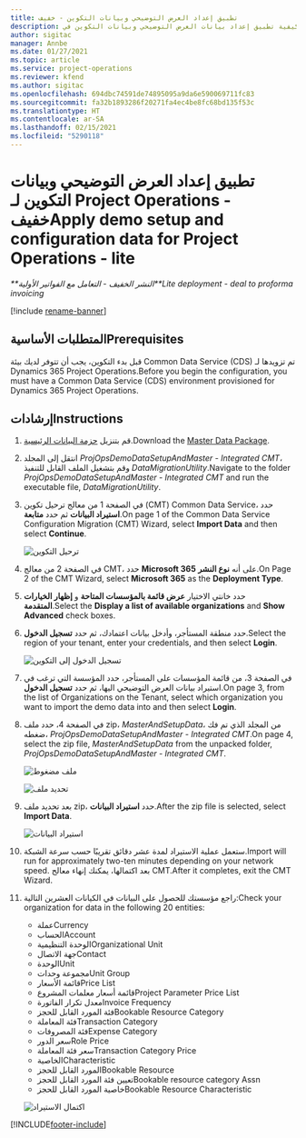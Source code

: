 ```yaml
---
title: تطبيق إعداد العرض التوضيحي وبيانات التكوين - خفيف
description: يقدم هذا الموضوع معلومات حول كيفية تطبيق إعداد بيانات العرض التوضيحي وبيانات التكوين في Project Operations.
author: sigitac
manager: Annbe
ms.date: 01/27/2021
ms.topic: article
ms.service: project-operations
ms.reviewer: kfend
ms.author: sigitac
ms.openlocfilehash: 694dbc74591de74895095a9da6e590069711fc83
ms.sourcegitcommit: fa32b1893286f20271fa4ec4be8fc68bd135f53c
ms.translationtype: HT
ms.contentlocale: ar-SA
ms.lasthandoff: 02/15/2021
ms.locfileid: "5290118"
---
```

# <a name="apply-demo-setup-and-configuration-data-for-project-operations---lite"></a><span data-ttu-id="8bd8a-103">تطبيق إعداد العرض التوضيحي وبيانات التكوين لـ Project Operations - خفيف</span><span class="sxs-lookup"><span data-stu-id="8bd8a-103">Apply demo setup and configuration data for Project Operations - lite</span></span> 

<span data-ttu-id="8bd8a-104">_\*\*النشر الخفيف - التعامل مع الفواتير الأولية_</span><span class="sxs-lookup"><span data-stu-id="8bd8a-104">_\*\*Lite deployment - deal to proforma invoicing_</span></span>

[!include [rename-banner](~/includes/cc-data-platform-banner.md)]

## <a name="prerequisites"></a><span data-ttu-id="8bd8a-105">المتطلبات الأساسية</span><span class="sxs-lookup"><span data-stu-id="8bd8a-105">Prerequisites</span></span>

<span data-ttu-id="8bd8a-106">قبل بدء التكوين، يجب أن تتوفر لديك بيئة Common Data Service (CDS) تم تزويدها لـ Dynamics 365 Project Operations.</span><span class="sxs-lookup"><span data-stu-id="8bd8a-106">Before you begin the configuration, you must have a Common Data Service (CDS) environment provisioned for Dynamics 365 Project Operations.</span></span>


## <a name="instructions"></a><span data-ttu-id="8bd8a-107">إرشادات</span><span class="sxs-lookup"><span data-stu-id="8bd8a-107">Instructions</span></span>

1. <span data-ttu-id="8bd8a-108">قم بتنزيل [حزمة البيانات الرئيسية](https://download.microsoft.com/download/3/4/1/341bf279-a64f-4baa-af31-ce624859b518/ProjOpsSampleSetupData%20-%20CE%20only%20CMT.zip).</span><span class="sxs-lookup"><span data-stu-id="8bd8a-108">Download the [Master Data Package](https://download.microsoft.com/download/3/4/1/341bf279-a64f-4baa-af31-ce624859b518/ProjOpsSampleSetupData%20-%20CE%20only%20CMT.zip).</span></span> 
2. <span data-ttu-id="8bd8a-109">انتقل إلى المجلد *ProjOpsDemoDataSetupAndMaster - Integrated CMT*، وقم بتشغيل الملف القابل للتنفيذ *DataMigrationUtility*.</span><span class="sxs-lookup"><span data-stu-id="8bd8a-109">Navigate to the folder *ProjOpsDemoDataSetupAndMaster - Integrated CMT* and run the executable file, *DataMigrationUtility*.</span></span>
3. <span data-ttu-id="8bd8a-110">في الصفحة 1 من معالج ترحيل تكوين (CMT) Common Data Service، حدد **استيراد البيانات** ثم حدد **متابعة**.</span><span class="sxs-lookup"><span data-stu-id="8bd8a-110">On page 1 of the Common Data Service Configuration Migration (CMT) Wizard, select **Import Data** and then select **Continue**.</span></span>

    ![ترحيل التكوين](./media/1ConfigurationMigration.png)

4. <span data-ttu-id="8bd8a-112">في الصفحة 2 من معالج CMT، حدد **Microsoft 365** على أنه **نوع النشر**.</span><span class="sxs-lookup"><span data-stu-id="8bd8a-112">On Page 2 of the CMT Wizard, select **Microsoft 365** as the **Deployment Type**.</span></span>
5. <span data-ttu-id="8bd8a-113">حدد خانتي الاختيار **عرض قائمة بالمؤسسات المتاحة** و **إظهار الخيارات المتقدمة**‬.</span><span class="sxs-lookup"><span data-stu-id="8bd8a-113">Select the **Display a list of available organizations** and **Show Advanced** check boxes.</span></span>
6. <span data-ttu-id="8bd8a-114">حدد منطقة المستأجر، وأدخل بيانات اعتمادك، ثم حدد **تسجيل الدخول**.</span><span class="sxs-lookup"><span data-stu-id="8bd8a-114">Select the region of your tenant, enter your credentials, and then select **Login**.</span></span>

   ![تسجيل الدخول إلى التكوين](./media/2ConfigurationSignin.png)

7. <span data-ttu-id="8bd8a-116">في الصفحة 3، من قائمة المؤسسات على المستأجر، حدد المؤسسة التي ترغب في استيراد بيانات العرض التوضيحي اليها، ثم حدد **تسجيل الدخول**.</span><span class="sxs-lookup"><span data-stu-id="8bd8a-116">On page 3, from the list of Organizations on the Tenant, select which organization you want to import the demo data into and then select **Login**.</span></span>
8. <span data-ttu-id="8bd8a-117">في الصفحة 4، حدد ملف zip، *MasterAndSetupData*، من المجلد الذي تم فك ضغطه، *ProjOpsDemoDataSetupAndMaster - Integrated CMT*.</span><span class="sxs-lookup"><span data-stu-id="8bd8a-117">On page 4, select the zip file, *MasterAndSetupData* from the unpacked folder, *ProjOpsDemoDataSetupAndMaster - Integrated CMT*.</span></span>

   ![ملف مضغوط](./media/3ZipFile.png)

   ![تحديد ملف](./media/4SelectAFile.png)

9. <span data-ttu-id="8bd8a-120">بعد تحديد ملف zip، حدد **استيراد البيانات**.</span><span class="sxs-lookup"><span data-stu-id="8bd8a-120">After the zip file is selected, select **Import Data**.</span></span>

   ![استيراد البيانات](./media/5ImportData.png)

10. <span data-ttu-id="8bd8a-122">ستعمل عملية الاستيراد لمدة عشر دقائق تقريبًا حسب سرعة الشبكة.</span><span class="sxs-lookup"><span data-stu-id="8bd8a-122">Import will run for approximately two-ten minutes depending on your network speed.</span></span> <span data-ttu-id="8bd8a-123">بعد اكتمالها، يمكنك إنهاء معالج CMT.</span><span class="sxs-lookup"><span data-stu-id="8bd8a-123">After it completes, exit the CMT Wizard.</span></span> 
11. <span data-ttu-id="8bd8a-124">راجع مؤسستك للحصول على البيانات في الكيانات العشرين التالية:</span><span class="sxs-lookup"><span data-stu-id="8bd8a-124">Check your organization for data in the following 20 entities:</span></span>

    -   <span data-ttu-id="8bd8a-125">عملة</span><span class="sxs-lookup"><span data-stu-id="8bd8a-125">Currency</span></span>
    -   <span data-ttu-id="8bd8a-126">الحساب</span><span class="sxs-lookup"><span data-stu-id="8bd8a-126">Account</span></span>
    -   <span data-ttu-id="8bd8a-127">الوحدة التنظيمية</span><span class="sxs-lookup"><span data-stu-id="8bd8a-127">Organizational Unit</span></span>
    -   <span data-ttu-id="8bd8a-128">‏‫جهة الاتصال‬</span><span class="sxs-lookup"><span data-stu-id="8bd8a-128">Contact</span></span>
    -   <span data-ttu-id="8bd8a-129">الوحدة</span><span class="sxs-lookup"><span data-stu-id="8bd8a-129">Unit</span></span>
    -   <span data-ttu-id="8bd8a-130">مجموعة وحدات</span><span class="sxs-lookup"><span data-stu-id="8bd8a-130">Unit Group</span></span>
    -   <span data-ttu-id="8bd8a-131">قائمة الأسعار</span><span class="sxs-lookup"><span data-stu-id="8bd8a-131">Price List</span></span>
    -   <span data-ttu-id="8bd8a-132">قائمة أسعار معلمات المشروع</span><span class="sxs-lookup"><span data-stu-id="8bd8a-132">Project Parameter Price List</span></span> 
    -   <span data-ttu-id="8bd8a-133">معدل تكرار الفاتورة</span><span class="sxs-lookup"><span data-stu-id="8bd8a-133">Invoice Frequency</span></span>
    -   <span data-ttu-id="8bd8a-134">فئة المورد القابل للحجز</span><span class="sxs-lookup"><span data-stu-id="8bd8a-134">Bookable Resource Category</span></span>
    -   <span data-ttu-id="8bd8a-135">فئة المعاملة</span><span class="sxs-lookup"><span data-stu-id="8bd8a-135">Transaction Category</span></span>
    -   <span data-ttu-id="8bd8a-136">فئة المصروفات</span><span class="sxs-lookup"><span data-stu-id="8bd8a-136">Expense Category</span></span>
    -   <span data-ttu-id="8bd8a-137">سعر الدور</span><span class="sxs-lookup"><span data-stu-id="8bd8a-137">Role Price</span></span>
    -   <span data-ttu-id="8bd8a-138">سعر فئة المعاملة</span><span class="sxs-lookup"><span data-stu-id="8bd8a-138">Transaction Category Price</span></span>
    -   <span data-ttu-id="8bd8a-139">‏‫الخاصية‬</span><span class="sxs-lookup"><span data-stu-id="8bd8a-139">Characteristic</span></span>
    -   <span data-ttu-id="8bd8a-140">المورد القابل للحجز</span><span class="sxs-lookup"><span data-stu-id="8bd8a-140">Bookable Resource</span></span>
    -   <span data-ttu-id="8bd8a-141">تعيين فئة المورد القابل للحجز</span><span class="sxs-lookup"><span data-stu-id="8bd8a-141">Bookable resource category Assn</span></span>
    -   <span data-ttu-id="8bd8a-142">خاصية المورد القابل للحجز</span><span class="sxs-lookup"><span data-stu-id="8bd8a-142">Bookable Resource Characteristic</span></span>

    ![اكتمال الاستيراد](./media/6CompleteImport.png)


[!INCLUDE[footer-include](../includes/footer-banner.md)]
